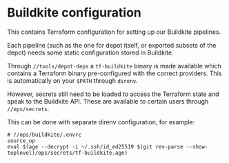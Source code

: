 Buildkite configuration
=======================

This contains Terraform configuration for setting up our Buildkite
pipelines.

Each pipeline (such as the one for depot itself, or exported subsets
of the depot) needs some static configuration stored in Buildkite.

Through `//tools/depot-deps` a `tf-buildkite` binary is made available
which contains a Terraform binary pre-configured with the correct
providers. This is automatically on your `$PATH` through `direnv`.

However, secrets still need to be loaded to access the Terraform state
and speak to the Buildkite API. These are available to certain users
through `//ops/secrets`.

This can be done with separate direnv configuration, for example:

```
# //ops/buildkite/.envrc
source_up
eval $(age --decrypt -i ~/.ssh/id_ed25519 $(git rev-parse --show-toplevel)/ops/secrets/tf-buildkite.age)
```
